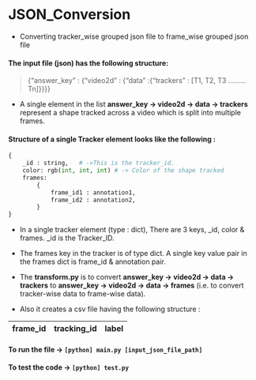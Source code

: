 # JSON_Conversion
- Converting tracker_wise grouped json file to frame_wise grouped json file

#### The input file (json) has the following structure:
>{“answer_key” : {“video2d” : {“data” :{“trackers” : [T1, T2, T3 ……… Tn]}}}}
                

- A single element in the list **answer_key -> video2d -> data -> trackers** represent a shape tracked across a video which is split into multiple frames.

#### Structure of a single Tracker element looks like the following :
```python
{
    _id : string,   # ->This is the tracker_id. 
    color: rgb(int, int, int) # -> Color of the shape tracked
    frames:
        {
            frame_id1 : annotation1,
            frame_id2 : annotation2,
        }
}
```

- In a single tracker element (type : dict), There are 3 keys, _id, color & frames. _id is the Tracker_ID. 
- The frames key in the tracker is of type dict. A single key value pair in the frames dict is frame_id & annotation pair. 

- The **transform.py** is to convert **answer_key -> video2d -> data -> trackers** to 
**answer_key -> video2d -> data -> frames** (i.e. to convert tracker-wise data to frame-wise data).
- Also it creates a csv file having the following structure :

frame_id  | tracking_id | label
------------- | ------------- | -------------

#### To run the file -> `[python] main.py [input_json_file_path]`
#### To test the code -> `[python] test.py`
